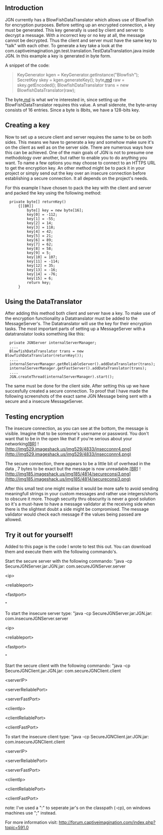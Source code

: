 ## Introduction ##

JGN currently has a BlowFishDataTranslator which allows use of BlowFish for encryption purposes. Before setting up an encrypted connection, a key must be generated. This key generally is used by client and server to decrypt a message. With a incorrect key or no key at all, the message cannot be decrypted. Thus the client and server must have the same key to "talk" with each other. To generate a key take a look at the com.captiveimagination.jgn.test.translation.TestDataTranslation.java inside JGN. In this example a key is generated in byte form.

A snippet of the code:


> KeyGenerator kgen = KeyGenerator.getInstance("Blowfish");
> SecretKey skey = kgen.generateKey();
> byte[.md](.md) raw = skey.getEncoded();
> BlowfishDataTranslator trans = new BlowfishDataTranslator(raw);


The byte[.md](.md) is what we're interested in, since setting up the BlowFishDataTranslator requires this value. A small sidenote, the byte-array consists of 16 entries. Since a byte is 8bits, we have a 128-bits key.


## Creating a key ##

Now to set up a secure client and server requires the same to be on both sides. This means we have to generate a key and somehow make sure it's on the client as well as on the server side. There are numerous ways how this can be achieved. One of the main goals of JGN is not to presume one methodology over another, but rather to enable you to do anything you want. To name a few options you may choose to connect to an HTTPS URL to get the encryption key. An other method might be to pack it in your project or simply send out the key over an insecure connection before establishing a secure connection. It all depends on the project's needs.

For this example I have chosen to pack the key with the client and server and packed the key using the following method:


```
  private byte[] returnKey()
      {[[BR]]
          byte[] key = new byte[16];
          key[0] = -112;
          key[1] = -55;
          key[2] = 14;
          key[3] = 118;
          key[4] = 42;
          key[5] = 21;
          key[6] = 89;
          key[7] = 62;
          key[8] = 58;
          key[9] = 5;
          key[10] = 107;
          key[11] = -114;
          key[12] = 35;
          key[13] = -16;
          key[14] = -76;
          key[15] = 6;
          return key;
      }
```




## Using the DataTranslator ##

After adding this method both client and server have a key. To make use of the encryption functionality a Datatranslator must be added to the MessageServer's. The Datatranslator will use the key for their encryption tasks. The most important parts of setting up a MessageServer with a datatranslator looks something like this:


```
  private JGNServer internalServerManager; 
  ....
  BlowfishDataTranslator trans = new BlowfishDataTranslator(returnKey());
  ....
  internalServerManager.getReliableServer().addDataTranslator(trans);
  internalServerManager.getFastServer().addDataTranslator(trans);
  ....
  JGN.createThread(internalServerManager).start();
```

The same must be done for the client side.
After setting this up we have succesfully created a secure connection. To proof that I have made the following screenshots of the exact same JGN Message being sent with a secure and a insecure MessageServer.


## Testing encryption ##


The insecure connection, as you can see at the bottom, the message is visible. Imagine that to be someone's username or password. You don't want that to be in the open like that if you're serious about your networking[[BR](BR.md)]
![http://img529.imageshack.us/img529/4833/insecconnr4.png](http://img529.imageshack.us/img529/4833/insecconnr4.png)

The secure connection, there appears to be a little bit of overhead in the data , 7 bytes to be exact but the message is now unreadable.[[BR](BR.md)]
![http://img185.imageshack.us/img185/4814/secureconsi3.png](http://img185.imageshack.us/img185/4814/secureconsi3.png)

After this small test one might realise it would be more safe to avoid sending meaningfull strings in your custom messages and rather use integers/shorts to obscure it more. Though security thru obscurity is never a good solution so it's a must-have to have a message validator at the receiving side when there is the slightest doubt a side might be compromised. The message validator would check each message if the values being passed are allowed.


## Try it out for yourself! ##

Added to this page is the code I wrote to test this out. You can download them and execute them with the following commando's.

Start the secure server with the following commando: "java -cp SecureJGNServer.jar:JGN.jar: com.secureJGNServer.server 

&lt;ip&gt;

 

&lt;reliableport&gt;

 

&lt;fastport&gt;

"

To start the insecure server type: "java -cp SecureJGNServer.jar:JGN.jar: com.insecureJGNServer.server 

&lt;ip&gt;

 

&lt;reliableport&gt;

 

&lt;fastport&gt;

"

Start the secure client with the following commando: "java -cp SecureJGNClient.jar:JGN.jar: com.secureJGNClient.client 

&lt;serverIP&gt;

 

&lt;serverReliablePort&gt;

 

&lt;serverFastPort&gt;

 

&lt;clientIp&gt;

 

&lt;clientReliablePort&gt;

 

&lt;clientFastPort&gt;



To start the insecure client type: "java -cp SecureJGNClient.jar:JGN.jar: com.insecureJGNClient.client 

&lt;serverIP&gt;

 

&lt;serverReliablePort&gt;

 

&lt;serverFastPort&gt;

 

&lt;clientIp&gt;

 

&lt;clientReliablePort&gt;

 

&lt;clientFastPort&gt;



note: I've used a ":" to seperate jar's on the classpath (-cp), on windows machines use ";" instead.


For more information visit:
http://forum.captiveimagination.com/index.php?topic=591.0